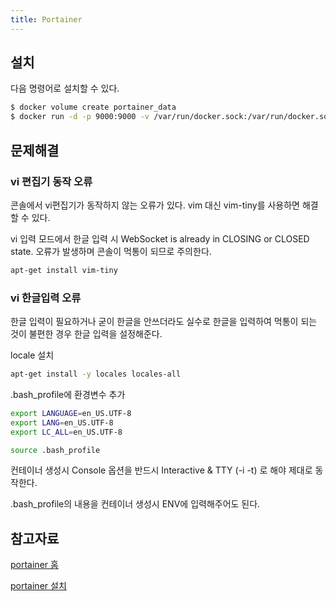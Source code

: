 ```yaml
---
title: Portainer
---
```

## 설치

다음 명령어로 설치할 수 있다.

```bash
$ docker volume create portainer_data
$ docker run -d -p 9000:9000 -v /var/run/docker.sock:/var/run/docker.sock -v portainer_data:/data portainer/portainer
```

## 문제해결

### vi 편집기 동작 오류

콘솔에서 vi편집기가 동작하지 않는 오류가 있다. vim 대신 vim-tiny를 사용하면 해결할 수 있다.

vi 입력 모드에서 한글 입력 시 WebSocket is already in CLOSING or CLOSED state. 오류가 발생하며 콘솔이 먹통이 되므로 주의한다.

```bash
apt-get install vim-tiny
```

### vi 한글입력 오류

한글 입력이 필요하거나 굳이 한글을 안쓰더라도 실수로 한글을 입력하여 먹통이 되는 것이 불편한 경우 한글 입력을 설정해준다.

locale 설치 

```bash
apt-get install -y locales locales-all
```

.bash_profile에 환경변수 추가

```bash
export LANGUAGE=en_US.UTF-8
export LANG=en_US.UTF-8
export LC_ALL=en_US.UTF-8
```

```bash
source .bash_profile
```

컨테이너 생성시 Console 옵션을 반드시 Interactive & TTY (-i -t) 로 해야 제대로 동작한다.

.bash_profile의 내용을 컨테이너 생성시 ENV에 입력해주어도 된다.

## 참고자료

[portainer 홈](https://www.portainer.io/)

[portainer 설치](https://www.portainer.io/installation/)
